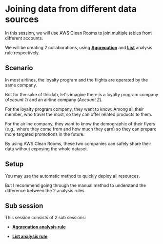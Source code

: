 # Joining data from different data sources

In this session, we will use AWS Clean Rooms to join multiple tables from different accounts.

We will be creating 2 collaborations, using [**Aggregation**](https://docs.aws.amazon.com/clean-rooms/latest/userguide/analysis-rules-aggregation.html) and [**List**](https://docs.aws.amazon.com/clean-rooms/latest/userguide/analysis-rules-list.html) analysis rule respectively.

## Scenario

In most airlines, the loyalty program and the flights are operated by the same company.

But for the sake of this lab, let's imagine there is a loyalty program company (_Account 1_) and an airline company (_Account 2_).

For the loyalty program company, they want to know: Among all their member, who travel the most, so they can offer related products to them.

For the airline company, they want to know the demographic of their flyers (e.g., where they come from and how much they earn) so they can prepare more targeted promotions in the future.

By using AWS Clean Rooms, these two companies can safely share their data without exposing the whole dataset.

## Setup

You may use the automatic method to quickly deploy all resources.

But I recommend going through the manual method to understand the difference between the 2 analysis rules.

## Sub session

This session consists of 2 sub sessions:

* [**Aggregation analysis rule**](docs/aggregate.md)

* [**List analysis rule**](docs/list.md)
